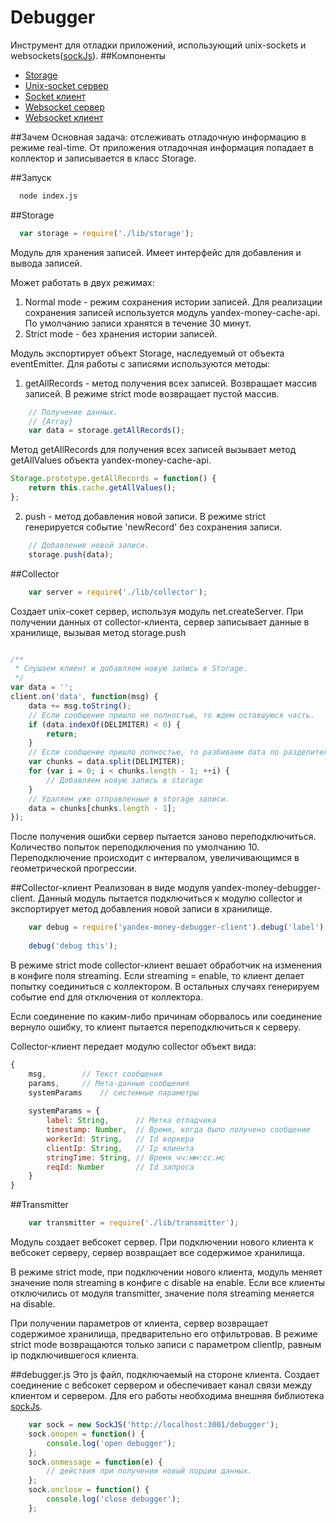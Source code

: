 # Debugger
Инструмент для отладки приложений, использующий unix-sockets и websockets([sockJs](http://sockjs.org)).
##Компоненты
* [Storage](#storage)
* [Unix-socket сервер](#unix-socket-сервер)
* [Socket клиент](#socket-клиент)
* [Websocket сервер](#websocket-сервер)
* [Websocket клиент](#websocket-клиент)

##Зачем
Основная задача: отслеживать отладочную информацию в режиме real-time.
От приложения отладочная информация попадает в коллектор и записывается в класс Storage.


##Запуск
``` bash
  node index.js
```


##Storage
``` js
  var storage = require('./lib/storage');
```
Модуль для хранения записей. Имеет интерфейс для добавления и вывода записей.

Может работать в двух режимах: 
1. Normal mode - режим сохранения истории записей. Для реализации сохранения записей используется модуль yandex-money-cache-api. По умолчанию записи хранятся в течение 30 минут.
2. Strict mode - без хранения истории записей.



Модуль экспортирует объект Storage, наследуемый от объекта eventEmitter. Для работы с записями используются методы: 

1. getAllRecords - метод получения всех записей. Возвращает массив записей. В режиме strict mode возвращает пустой массив.

``` js
    // Получение данных.
    // {Array}
    var data = storage.getAllRecords(); 
```

Метод getAllRecords для получения всех записей вызывает метод getAllValues объекта yandex-money-cache-api.

``` js
Storage.prototype.getAllRecords = function() {
	return this.cache.getAllValues();
};
```


2. push - метод добавления новой записи. В режиме strict генерируется событие 'newRecord' без сохранения записи.

``` js
    // Добавление новой записи.
    storage.push(data);
```

##Collector


``` js
    var server = require('./lib/collector');
```
Создает unix-сокет сервер, используя модуль net.createServer. При получении данных от collector-клиента, сервер записывает данные в хранилище, вызывая метод storage.push

``` js

/**
 * Слушаем клиент и добавляем новую запись в Storage.
 */
var data = '';
client.on('data', function(msg) {
	data += msg.toString();
	// Если сообщение пришло не полностью, то ждем оставшуюся часть.
	if (data.indexOf(DELIMITER) < 0) {
		return;
	}
	// Если сообщение пришло полностью, то разбиваем data по разделителю и добавляем в storage.
	var chunks = data.split(DELIMITER);
	for (var i = 0; i < chunks.length - 1; ++i) {
		// Добавляем новую запись в storage
	}
	// Удаляем уже отправленные в storage записи.
	data = chunks[chunks.length - 1];
});

```
После получения ошибки сервер пытается заново переподключиться. Количество попыток переподключения по умолчанию 10.
Переподключение происходит с интервалом, увеличивающимся в геометрической прогрессии.



##Collector-клиент
Реализован в виде модуля yandex-money-debugger-client.
Данный модуль пытается подключиться к модулю collector и экспортирует метод добавления новой записи в хранилище.

``` js
    var debug = require('yandex-money-debugger-client').debug('label');
    
    debug('debug this');
```
В режиме strict mode collector-клиент вешает обработчик на изменения в конфиге поля streaming.
Если streaming = enable, то клиент делает попытку соединиться с коллектором.
В остальных случаях генерируем событие end для отключения от коллектора.

Если соединение по каким-либо причинам оборвалось или соединение вернуло ошибку, то клиент пытается переподключиться к серверу.

Collector-клиент передает модулю collector объект вида:

``` js
{
	msg, 		// Текст сообщения 
	params, 	// Мета-данные сообщения
	systemParams 	// системные параметры
	
	systemParams = {
		label: String,		// Метка отладчика
		timestamp: Number,	// Время, когда было получено сообщение
		workerId: String,	// Id воркера
		clientIp: String,	// Ip клиента
		stringTime: String,	// Время чч:мм:сс.мс
		reqId: Number		// Id запроса
	}
}
```


##Transmitter
``` js
    var transmitter = require('./lib/transmitter');
```

Модуль создает вебсокет сервер.
При подключении нового клиента к вебсокет серверу, сервер возвращает все содержимое хранилища.

В режиме strict mode, при подключении нового клиента, модуль меняет значение поля streaming в конфиге с disable на enable.
Если все клиенты отключились от модуля transmitter, значение поля streaming меняется на disable.

При получении параметров от клиента, сервер возвращает содержимое хранилища, предварительно его отфильтровав.
В режиме strict mode возвращаются только записи с параметром clientIp, равным ip подключившегося клиента.


##debugger.js
Это js файл, подключаемый на стороне клиента. Создает соединение с вебсокет сервером и обеспечивает канал связи между клиентом и сервером.
Для его работы необходима внешняя библиотека [sockJs](http://sockjs.org).


``` js
    var sock = new SockJS('http://localhost:3001/debugger');
    sock.onopen = function() {
        console.log('open debugger');
    };
    sock.onmessage = function(e) {
        // действия при получении новый порции данных.
    };
    sock.onclose = function() {
        console.log('close debugger');
    };
```
